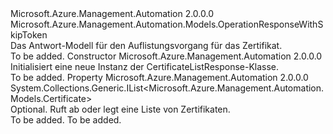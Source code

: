 <Type Name="CertificateListResponse" FullName="Microsoft.Azure.Management.Automation.Models.CertificateListResponse">
  <TypeSignature Language="C#" Value="public class CertificateListResponse : Microsoft.Azure.Management.Automation.Models.OperationResponseWithSkipToken" />
  <TypeSignature Language="ILAsm" Value=".class public auto ansi beforefieldinit CertificateListResponse extends Microsoft.Azure.Management.Automation.Models.OperationResponseWithSkipToken" />
  <TypeSignature Language="DocId" Value="T:Microsoft.Azure.Management.Automation.Models.CertificateListResponse" />
  <TypeSignature Language="VB.NET" Value="Public Class CertificateListResponse&#xA;Inherits OperationResponseWithSkipToken" />
  <TypeSignature Language="F#" Value="type CertificateListResponse = class&#xA;    inherit OperationResponseWithSkipToken" />
  <AssemblyInfo>
    <AssemblyName>Microsoft.Azure.Management.Automation</AssemblyName>
    <AssemblyVersion>2.0.0.0</AssemblyVersion>
  </AssemblyInfo>
  <Base>
    <BaseTypeName>Microsoft.Azure.Management.Automation.Models.OperationResponseWithSkipToken</BaseTypeName>
  </Base>
  <Interfaces />
  <Docs>
    <summary>
            Das Antwort-Modell für den Auflistungsvorgang für das Zertifikat.
            </summary>
    <remarks>To be added.</remarks>
  </Docs>
  <Members>
    <Member MemberName=".ctor">
      <MemberSignature Language="C#" Value="public CertificateListResponse ();" />
      <MemberSignature Language="ILAsm" Value=".method public hidebysig specialname rtspecialname instance void .ctor() cil managed" />
      <MemberSignature Language="DocId" Value="M:Microsoft.Azure.Management.Automation.Models.CertificateListResponse.#ctor" />
      <MemberSignature Language="VB.NET" Value="Public Sub New ()" />
      <MemberType>Constructor</MemberType>
      <AssemblyInfo>
        <AssemblyName>Microsoft.Azure.Management.Automation</AssemblyName>
        <AssemblyVersion>2.0.0.0</AssemblyVersion>
      </AssemblyInfo>
      <Parameters />
      <Docs>
        <summary>
            Initialisiert eine neue Instanz der CertificateListResponse-Klasse.
            </summary>
        <remarks>To be added.</remarks>
      </Docs>
    </Member>
    <Member MemberName="Certificates">
      <MemberSignature Language="C#" Value="public System.Collections.Generic.IList&lt;Microsoft.Azure.Management.Automation.Models.Certificate&gt; Certificates { get; set; }" />
      <MemberSignature Language="ILAsm" Value=".property instance class System.Collections.Generic.IList`1&lt;class Microsoft.Azure.Management.Automation.Models.Certificate&gt; Certificates" />
      <MemberSignature Language="DocId" Value="P:Microsoft.Azure.Management.Automation.Models.CertificateListResponse.Certificates" />
      <MemberSignature Language="VB.NET" Value="Public Property Certificates As IList(Of Certificate)" />
      <MemberSignature Language="F#" Value="member this.Certificates : System.Collections.Generic.IList&lt;Microsoft.Azure.Management.Automation.Models.Certificate&gt; with get, set" Usage="Microsoft.Azure.Management.Automation.Models.CertificateListResponse.Certificates" />
      <MemberType>Property</MemberType>
      <AssemblyInfo>
        <AssemblyName>Microsoft.Azure.Management.Automation</AssemblyName>
        <AssemblyVersion>2.0.0.0</AssemblyVersion>
      </AssemblyInfo>
      <ReturnValue>
        <ReturnType>System.Collections.Generic.IList&lt;Microsoft.Azure.Management.Automation.Models.Certificate&gt;</ReturnType>
      </ReturnValue>
      <Docs>
        <summary>
            Optional. Ruft ab oder legt eine Liste von Zertifikaten.
            </summary>
        <value>To be added.</value>
        <remarks>To be added.</remarks>
      </Docs>
    </Member>
  </Members>
</Type>